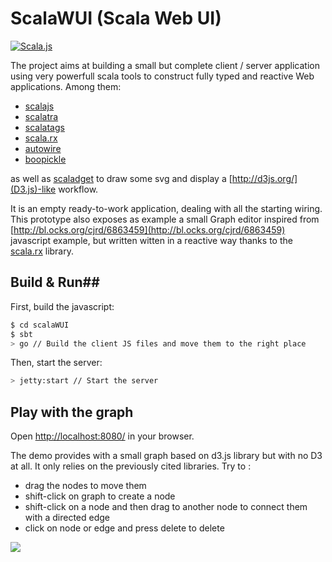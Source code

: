 # ScalaWUI (Scala Web UI)

[![Scala.js](https://www.scala-js.org/assets/badges/scalajs-1.0.0.svg)](https://www.scala-js.org/)


The project aims at building a small but complete client / server application using very powerfull scala tools to construct fully typed and reactive Web applications. Among them:

- [scalajs](https://github.com/scala-js/scala-js)
- [scalatra](http://scalatra.org/)
- [scalatags](https://github.com/lihaoyi/scalatags)
- [scala.rx](https://github.com/lihaoyi/scala.rx)
- [autowire](https://github.com/lihaoyi/autowire)
- [boopickle](https://github.com/suzaku-io/boopickle)

as well as [scaladget](https://github.com/mathieuleclaire/scaladget) to draw some svg and display a [http://d3js.org/](D3.js)-like workflow.

It is an empty ready-to-work application, dealing with all the starting wiring. This prototype also exposes as example a small Graph editor inspired from [http://bl.ocks.org/cjrd/6863459](http://bl.ocks.org/cjrd/6863459) javascript example, but written witten in a reactive way thanks to the [scala.rx](https://github.com/lihaoyi/scala.rx) library.

## Build & Run##
First, build the javascript:
```sh
$ cd scalaWUI
$ sbt
> go // Build the client JS files and move them to the right place
```

Then, start the server:
```sh
> jetty:start // Start the server
```

## Play with the graph ##

Open [http://localhost:8080/](http://localhost:8080/) in your browser.

The demo provides with a small graph based on d3.js library but with no D3 at all. It only relies on the previously cited libraries. Try to :
- drag the nodes to move them
- shift-click on graph to create a node
- shift-click on a node and then drag to another node to connect them with a directed edge
- click on node or edge and press delete to delete


![](http://public.iscpif.fr/~leclaire/graph.png)
